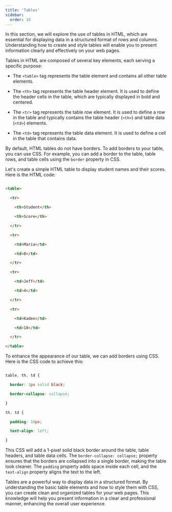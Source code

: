 ```yaml
---
title: 'Tables'
sidebar:
  order: 10
---
```


 

In this section, we will explore the use of tables in HTML, which are essential for displaying data in a structured format of rows and columns. Understanding how to create and style tables will enable you to present information clearly and effectively on your web pages.





Tables in HTML are composed of several key elements, each serving a specific purpose:



- The `<table>` tag represents the table element and contains all other table elements.

- The `<th>` tag represents the table header element. It is used to define the header cells in the table, which are typically displayed in bold and centered.

- The `<tr>` tag represents the table row element. It is used to define a row in the table and typically contains the table header (`<th>`) and table data (`<td>`) elements.

- The `<td>` tag represents the table data element. It is used to define a cell in the table that contains data.





By default, HTML tables do not have borders. To add borders to your table, you can use CSS. For example, you can add a border to the table, table rows, and table cells using the `border` property in CSS.





Let's create a simple HTML table to display student names and their scores. Here is the HTML code:



```html

<table>

  <tr>

    <th>Student</th>

    <th>Score</th>

  </tr>

  <tr>

    <td>Maria</td>

    <td>8</td>

  </tr>

  <tr>

    <td>Jeff</td>

    <td>4</td>

  </tr>

  <tr>

    <td>Kaden</td>

    <td>10</td>

  </tr>

</table>

```





To enhance the appearance of our table, we can add borders using CSS. Here is the CSS code to achieve this:



```css

table, th, td {

  border: 1px solid black;

  border-collapse: collapse;

}

th, td {

  padding: 10px;

  text-align: left;

}

```



This CSS will add a 1-pixel solid black border around the table, table headers, and table data cells. The `border-collapse: collapse;` property ensures that the borders are collapsed into a single border, making the table look cleaner. The `padding` property adds space inside each cell, and the `text-align` property aligns the text to the left.





Tables are a powerful way to display data in a structured format. By understanding the basic table elements and how to style them with CSS, you can create clean and organized tables for your web pages. This knowledge will help you present information in a clear and professional manner, enhancing the overall user experience.
